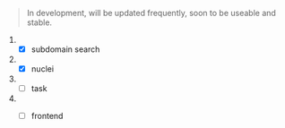 > In development, will be updated frequently, soon to be useable and stable.

1. - [x] subdomain search
2. - [x] nuclei
3. - [ ] task
3. - [ ] frontend

